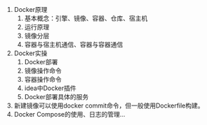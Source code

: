  
1. Docker原理  
    1. 基本概念：引擎、镜像、容器、仓库、宿主机    
    2. 运行原理   
    3. 镜像分层  
    4. 容器与宿主机通信、容器与容器通信  
2. Docker实操
    1. Docker部署
    2. 镜像操作命令
    3. 容器操作命令
    4. idea中Docker插件
    5. Docker部署具体的服务
3. 新建镜像可以使用docker commit命令，但一般使用Dockerfile构建。  
4. Docker Compose的使用、日志的管理...


<!-- 
https://mp.weixin.qq.com/s/xq9lrHqBOWjQ65-V4Jrttg
Docker容器的启动过程
https://www.cnblogs.com/chsoul/p/12009068.html
https://blog.csdn.net/qq_20817327/article/details/108627035s
-->
